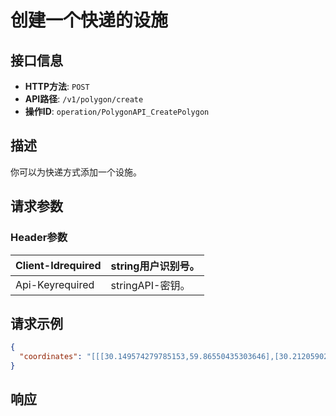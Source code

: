 # 创建一个快递的设施

## 接口信息

- **HTTP方法**: `POST`
- **API路径**: `/v1/polygon/create`
- **操作ID**: `operation/PolygonAPI_CreatePolygon`

## 描述

你可以为快递方式添加一个设施。

## 请求参数

### Header参数

| Client-Idrequired | string用户识别号。 |
|---|---|
| Api-Keyrequired | stringAPI-密钥。 |

## 请求示例

```json
{
  "coordinates": "[[[30.149574279785153,59.86550435303646],[30.21205902099609,59.846884387977326],[30.255661010742184,59.86240174913176],[30.149574279785153,59.86550435303646]]]"
}
```

## 响应
